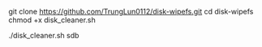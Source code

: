git clone https://github.com/TrungLun0112/disk-wipefs.git
cd disk-wipefs
chmod +x disk_cleaner.sh

./disk_cleaner.sh sdb
